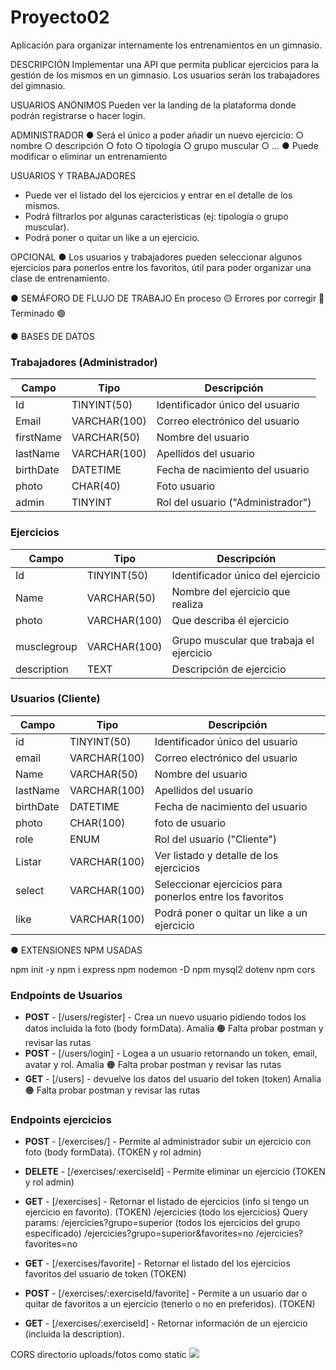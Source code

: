# Proyecto02

Aplicación para organizar internamente los entrenamientos en un gimnasio.

DESCRIPCIÓN
Implementar una API que permita publicar ejercicios para la gestión de los mismos en un
gimnasio. Los usuarios serán los trabajadores del gimnasio.

USUARIOS ANÓNIMOS
Pueden ver la landing de la plataforma donde podrán registrarse o hacer login.

ADMINISTRADOR
● Será el único a poder añadir un nuevo ejercicio:
○ nombre
○ descripción
○ foto
○ tipología
○ grupo muscular
○ ...
● Puede modificar o eliminar un entrenamiento

USUARIOS Y TRABAJADORES

- Puede ver el listado del los ejercicios y entrar en el detalle de los mismos.
- Podrá filtrarlos por algunas características (ej: tipología o grupo muscular).
- Podrá poner o quitar un like a un ejercicio.

OPCIONAL
● Los usuarios y trabajadores pueden seleccionar algunos ejercicios para ponerlos
entre los favoritos, útil para poder organizar una clase de entrenamiento.

● SEMÁFORO DE FLUJO DE TRABAJO
En proceso 🟡
Errores por corregir 🔴
Terminado 🟢

● BASES DE DATOS

### Trabajadores (Administrador)

| Campo     | Tipo         | Descripción                       |
| --------- | ------------ | --------------------------------- |
| Id        | TINYINT(50)  | Identificador único del usuario   |
| Email     | VARCHAR(100) | Correo electrónico del usuario    |
| firstName | VARCHAR(50)  | Nombre del usuario                |
| lastName  | VARCHAR(100) | Apellidos del usuario             |
| birthDate | DATETIME     | Fecha de nacimiento del usuario   |
| photo     | CHAR(40)     | Foto usuario                      |
| admin     | TINYINT      | Rol del usuario ("Administrador") |

### Ejercicios

| Campo       | Tipo         | Descripción                             |
| ----------- | ------------ | --------------------------------------- |
| Id          | TINYINT(50)  | Identificador único del ejercicio       |
| Name        | VARCHAR(50)  | Nombre del ejercicio que realiza        |
| photo       | VARCHAR(100) | Que describa él ejercicio               |
|             |
| musclegroup | VARCHAR(100) | Grupo muscular que trabaja el ejercicio |
| description | TEXT         | Descripción de ejercicio                |

### Usuarios (Cliente)

| Campo     | Tipo         | Descripción                                              |
| --------- | ------------ | -------------------------------------------------------- |
| id        | TINYINT(50)  | Identificador único del usuario                          |
| email     | VARCHAR(100) | Correo electrónico del usuario                           |
| Name      | VARCHAR(50)  | Nombre del usuario                                       |
| lastName  | VARCHAR(100) | Apellidos del usuario                                    |
| birthDate | DATETIME     | Fecha de nacimiento del usuario                          |
| photo     | CHAR(100)    | foto de usuario                                          |
| role      | ENUM         | Rol del usuario ("Cliente")                              |
| Listar    | VARCHAR(100) | Ver listado y detalle de los ejercicios                  |
| select    | VARCHAR(100) | Seleccionar ejercicios para ponerlos entre los favoritos |
| like      | VARCHAR(100) | Podrá poner o quitar un like a un ejercicio              |

● EXTENSIONES NPM USADAS

npm init -y
npm i express
npm nodemon -D
npm mysql2 dotenv
npm cors

### **Endpoints de Usuarios**

- **POST** - [/users/register] - Crea un nuevo usuario pidiendo todos los datos incluida la foto (body formData). Amalia
  🟠 Falta probar postman y revisar las rutas
- **POST** - [/users/login] - Logea a un usuario retornando un token, email, avatar y rol. Amalia
  🟠 Falta probar postman y revisar las rutas
- **GET** - [/users] - devuelve los datos del usuario del token (token) Amalia
  🟠 Falta probar postman y revisar las rutas

### **Endpoints ejercicios**

- **POST** - [/exercises/] - Permite al administrador subir un ejercicio con foto (body formData). (TOKEN y rol admin)
- **DELETE** - [/exercises/:exerciseId] - Permite eliminar un ejercicio (TOKEN y rol admin)
- **GET** - [/exercises] - Retornar el listado de ejercicios (info si tengo un ejercicio en favorito). (TOKEN)
  /ejercicies (todo los ejercicios)
  Query params:
  /ejercicies?grupo=superior (todos los ejercicios del grupo especificado)
  /ejercicies?grupo=superior&favorites=no
  /ejercicies?favorites=no

- **GET** - [/exercises/favorite] - Retornar el listado del los ejercicios favoritos del usuario de token (TOKEN)
- **POST** - [/exercises/:exerciseId/favorite] - Permite a un usuario dar o quitar de favoritos a un ejercicio (tenerlo o no en preferidos). (TOKEN)
- **GET** - [/exercises/:exerciseId] - Retornar información de un ejercicio (incluida la description).

CORS
directorio uploads/fotos como static <img src="http://localhost:8000/43t4345tg3456g65.jpg">
